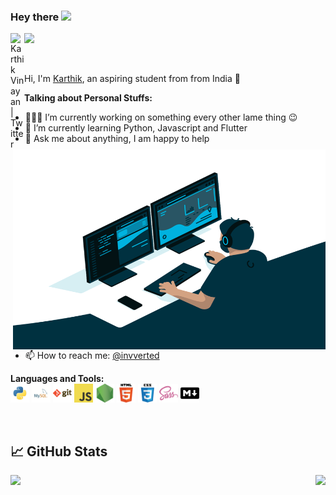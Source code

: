 ### Hey there <img src="https://media.giphy.com/media/hvRJCLFzcasrR4ia7z/giphy.gif" width="25px">

<a href="https://twitter.com/invverted">
  <img align="left" alt="Karthik Vinayan | Twitter" width="22px" src="https://cdn.jsdelivr.net/npm/simple-icons@v3/icons/twitter.svg" />
</a>

![](https://komarev.com/ghpvc/?username=thatNexus)

<br />
 <img align="right" alt="GIF" src="https://github.com/dopewind/dopewind/blob/master/code.gif?raw=true" width="500" height="320" />

Hi, I'm [Karthik](https://thatNexus.github.io), an aspiring student from from India 🚀

  
**Talking about Personal Stuffs:**

- 👨🏽‍💻 I’m currently working on something every other lame thing :wink:
- 🌱 I’m currently learning Python, Javascript and Flutter
- 💬 Ask me about anything, I am happy to help
- 📫 How to reach me: [@invverted](https://twitter.com/thatNexus)

**Languages and Tools:**  
<code><img height="30" src="https://raw.githubusercontent.com/github/explore/80688e429a7d4ef2fca1e82350fe8e3517d3494d/topics/python/python.png"></code>
<code><img height="30" src="https://raw.githubusercontent.com/github/explore/80688e429a7d4ef2fca1e82350fe8e3517d3494d/topics/mysql/mysql.png"></code>
<code><img height="30" src="https://raw.githubusercontent.com/github/explore/80688e429a7d4ef2fca1e82350fe8e3517d3494d/topics/git/git.png"></code>
<code><img height="30" src="https://raw.githubusercontent.com/github/explore/80688e429a7d4ef2fca1e82350fe8e3517d3494d/topics/javascript/javascript.png"></code>
<code><img height="30" src="https://raw.githubusercontent.com/github/explore/80688e429a7d4ef2fca1e82350fe8e3517d3494d/topics/nodejs/nodejs.png"></code>
<code><img height="30" src="https://raw.githubusercontent.com/github/explore/80688e429a7d4ef2fca1e82350fe8e3517d3494d/topics/html/html.png"></code>
<code><img height="30" src="https://raw.githubusercontent.com/github/explore/80688e429a7d4ef2fca1e82350fe8e3517d3494d/topics/css/css.png"></code>
<code><img height="30" src="https://raw.githubusercontent.com/github/explore/80688e429a7d4ef2fca1e82350fe8e3517d3494d/topics/sass/sass.png"></code>
<code><img height="30" src="https://raw.githubusercontent.com/github/explore/80688e429a7d4ef2fca1e82350fe8e3517d3494d/topics/markdown/markdown.png"></code>

<br />



## 📈 GitHub Stats

<a href="https://github.com/anuraghazra/github-readme-stats">
  <img align="right" style="height: 200;width: 200;" src="https://github-readme-stats.vercel.app/api/top-langs/?username=thatNexus&theme=radical" />
</a>
<a href="https://github.com/anuraghazra/github-readme-stats">
  <img align="left" src="https://github-readme-stats.vercel.app/api?username=thatNexus&count_private=true&theme=radical" />
</a>



